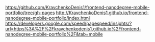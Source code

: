 https://github.com/KravchenkoDenis1/frontend-nanodegree-mobile-portfolio/tree/gh-pages
http://KravchenkoDenis1.github.io/frontend-nanodegree-mobile-portfolio/index.html
https://developers.google.com/speed/pagespeed/insights/?url=https%3A%2F%2Fkravchenkodenis1.github.io%2Ffrontend-nanodegree-mobile-portfolio%2F&tab=mobile
